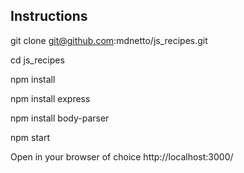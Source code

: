 ## Instructions

git clone git@github.com:mdnetto/js_recipes.git

cd js_recipes

npm install

npm install express

npm install body-parser

npm start

Open in your browser of choice http://localhost:3000/
